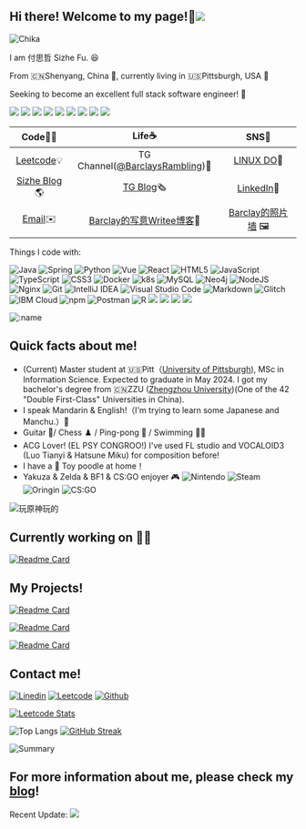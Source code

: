 ## Hi there! Welcome to my page!👋![](https://www.angelfire.lycos.com/doc/images/animate/globe2.gif)

![Chika](https://media.tenor.com/FizHGRy55igAAAAC/chika-wow.gif)

I am 付思哲 Sizhe Fu. 😆

From 🇨🇳Shenyang, China 🛫, currently living in 🇺🇸Pittsburgh, USA 🛬

Seeking to become an excellent full stack software engineer! 👾

![](https://cyber.dabamos.de/88x31/2001.gif)
![](https://cyber.dabamos.de/88x31/besteyes3.gif)
![](https://cyber.dabamos.de/88x31/e-scp.gif)
![](https://cyber.dabamos.de/88x31/javanow.gif)
![](https://cyber.dabamos.de/88x31/nodrugs.gif)
![](https://cyber.dabamos.de/88x31/noerror.gif)
![](https://cyber.dabamos.de/88x31/subculture8831.gif)
![](https://cyber.dabamos.de/88x31/smile.gif)
![](https://cyber.dabamos.de/88x31/sm_fever_button.gif)

|                         Code🧑‍💻                         |                              Life☕️                              |                        SNS🗻                        |
| :---------------------------------------------------: | :-------------------------------------------------------------: | :------------------------------------------------: |
|     [Leetcode](https://leetcode.com/u/Sizhe_Fu/)💡     | TG Channel([@BarclaysRambling](https://t.me/BarclaysRambling))🔮 | [LINUX DO](https://linux.do/u/barclay_fu/summary)🍻 |
|   [Sizhe Blog](https://blog.barclayfu.cloudns.be/)🌎   |               [TG Blog](https://tg.sizhefu.com/)🗞️               | [LinkedIn](https://www.linkedin.com/in/sizhe-fu/)💼 |
| <a href="mailto:meow@barclayfu.cloudns.be">Email</a>✉️ |    [Barclay的写意Writee博客](https://writee.org/barclayfu/)📝    | [Barclay的照片墙](https://gallery.sizhefu.com/) 🖼️  |

Things I code with:

![Java](https://img.shields.io/badge/java-%23ED8B00.svg?style=for-the-badge&logo=openjdk&logoColor=white)
![Spring](https://img.shields.io/badge/Spring-6DB33F?style=for-the-badge&logo=spring&logoColor=white)
![Python](https://img.shields.io/badge/python-3670A0?style=for-the-badge&logo=python&logoColor=ffdd54)
![Vue](https://img.shields.io/badge/Vue%20js-35495E?style=for-the-badge&logo=vuedotjs&logoColor=4FC08D)
![React](https://img.shields.io/badge/React-20232A?style=for-the-badge&logo=react&logoColor=61DAFB)
![HTML5](https://img.shields.io/badge/html5-%23E34F26.svg?style=for-the-badge&logo=html5&logoColor=white)
![JavaScript](https://img.shields.io/badge/javascript-%23323330.svg?style=for-the-badge&logo=javascript&logoColor=%23F7DF1E)
![TypeScript](https://img.shields.io/badge/typescript-%23007ACC.svg?style=for-the-badge&logo=typescript&logoColor=white)
![CSS3](https://img.shields.io/badge/css3-%231572B6.svg?style=for-the-badge&logo=css3&logoColor=white)
![Docker](https://img.shields.io/badge/docker-%230db7ed.svg?style=for-the-badge&logo=docker&logoColor=white)
![k8s](https://img.shields.io/badge/kubernetes-326ce5.svg?&style=for-the-badge&logo=kubernetes&logoColor=white)
![MySQL](https://img.shields.io/badge/MySQL-005C84?style=for-the-badge&logo=mysql&logoColor=white)
![Neo4j](https://img.shields.io/badge/Neo4j-018bff?style=for-the-badge&logo=neo4j&logoColor=white)
![NodeJS](https://img.shields.io/badge/Node%20js-339933?style=for-the-badge&logo=nodedotjs&logoColor=white)
![Nginx](https://img.shields.io/badge/nginx-%23009639.svg?style=for-the-badge&logo=nginx&logoColor=white)
![Git](https://img.shields.io/badge/git-%23F05033.svg?style=for-the-badge&logo=git&logoColor=white)
![IntelliJ IDEA](https://img.shields.io/badge/IntelliJIDEA-000000.svg?style=for-the-badge&logo=intellij-idea&logoColor=white)
![Visual Studio Code](https://img.shields.io/badge/Visual%20Studio%20Code-0078d7.svg?style=for-the-badge&logo=visual-studio-code&logoColor=white)
![Markdown](https://img.shields.io/badge/markdown-%23000000.svg?style=for-the-badge&logo=markdown&logoColor=white)
![Glitch](https://img.shields.io/badge/glitch-%233333FF.svg?style=for-the-badge&logo=glitch&logoColor=white)
![IBM Cloud](https://img.shields.io/badge/IBM%20Cloud-1261FE?style=for-the-badge&logo=IBM%20Cloud&logoColor=white)
![npm](https://img.shields.io/badge/npm-CB3837?style=for-the-badge&logo=npm&logoColor=white)
![Postman](https://img.shields.io/badge/Postman-FF6C37?style=for-the-badge&logo=Postman&logoColor=white)
![R](https://img.shields.io/badge/R-276DC3?style=for-the-badge&logo=r&logoColor=white)
![](https://img.shields.io/badge/Apple%20laptop-333333?style=for-the-badge&logo=apple&logoColor=white)
![](https://img.shields.io/badge/GitHub_Actions-2088FF?style=for-the-badge&logo=github-actions&logoColor=white)
![](https://img.shields.io/badge/PostgreSQL-316192?style=for-the-badge&logo=postgresql&logoColor=white)
![](https://img.shields.io/badge/redis-%23DD0031.svg?&style=for-the-badge&logo=redis&logoColor=white)

![:name](https://count.getloli.com/get/@BarclayFu?theme=gelbooru)


## Quick facts about me!

- (Current) Master student at 🇺🇸Pitt（[University of Pittsburgh](https://www.pitt.edu/)), MSc in Information Science. Expected to graduate in May 2024. I got my bachelor's degree from 🇨🇳ZZU ([Zhengzhou University](http://www.zzu.edu.cn/))(One of the 42 "Double First-Class" Universities in China).
- I speak Mandarin & English!（I'm trying to learn some Japanese and Manchu.）🧐
- Guitar 🎸/ Chess ♟️ / Ping-pong 🏓 / Swimming 🏊‍♂️
- ACG Lover! (EL PSY CONGROO!) I've used FL studio and VOCALOID3 (Luo Tianyi & Hatsune Miku) for composition before! 
- I have a 🐩 Toy poodle at home！
- Yakuza & Zelda & BF1 & CS:GO enjoyer 🎮
![Nintendo](https://img.shields.io/badge/Nintendo_Switch-E60012?style=for-the-badge&logo=nintendo-switch&logoColor=white)
![Steam](https://img.shields.io/badge/Steam-000000?style=for-the-badge&logo=steam&logoColor=white)
![Oringin](https://img.shields.io/badge/Origin-148EFF?style=for-the-badge&logo=origin&logoColor=white)
![CS:GO](https://img.shields.io/badge/Counter_Strike-000000?style=for-the-badge&logo=counter-strike&logoColor=white)

![玩原神玩的](https://ys.himiku.com/rand/74495470.png)
## Currently working on 🧑‍💻

[![Readme Card](https://github-readme-stats.vercel.app/api/pin/?username=BarclayFu&repo=SCL)](https://github.com/BarclayFu/ACSES)

## My Projects!
[![Readme Card](https://github-readme-stats.vercel.app/api/pin/?username=BarclayFu&repo=TicketingApp)](https://github.com/BarclayFu/TicketingApp)

[![Readme Card](https://github-readme-stats.vercel.app/api/pin/?username=BarclayFu&repo=SimpleBank)](https://github.com/BarclayFu/SimpleBank)

[![Readme Card](https://github-readme-stats.vercel.app/api/pin/?username=BarclayFu&repo=database-final-project)](https://github.com/BarclayFu/database-final-project)


## Contact me!
[![Linedin](https://img.shields.io/badge/LinkedIn-0077B5?style=for-the-badge&logo=linkedin&logoColor=white)](https://www.linkedin.com/in/sizhe-fu-3b5a88143/)
[![Leetcode](https://img.shields.io/badge/-LeetCode-FFA116?style=for-the-badge&logo=LeetCode&logoColor=black)](https://leetcode.com/Sizhe_Fu/)
[![Github](https://img.shields.io/badge/GitHub-100000?style=for-the-badge&logo=github&logoColor=white)](https://github.com/BarclayFu)

[![Leetcode Stats](https://leetcard.jacoblin.cool/Sizhe_Fu?theme=light&ext=heatmap)](https://leetcode.com/Sizhe_Fu/)

![Top Langs](https://github-readme-stats.vercel.app/api/top-langs/?username=BarclayFu&layout=compact)
[![GitHub Streak](https://streak-stats.demolab.com/?user=BarclayFu)](https://git.io/streak-stats)

![Summary](https://github-profile-summary-cards.vercel.app/api/cards/profile-details?username=BarclayFu)

## For more information about me, please check my [blog](https://barclayfu.github.io/)! 

Recent Update:
[![](https://s2.loli.net/2024/01/04/F6f9HMr4tYmWTzA.png)](https://barclayfu.github.io/)